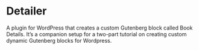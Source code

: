 # Detailer

A plugin for WordPress that creates a custom Gutenberg block called Book Details. It’s a companion setup for a two-part tutorial on creating custom dynamic Gutenberg blocks for Wordpress.

